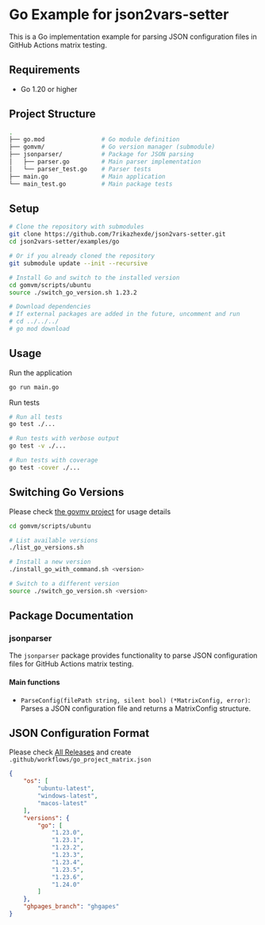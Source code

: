 # Go Example for json2vars-setter

This is a Go implementation example for parsing JSON configuration files in GitHub Actions matrix testing.

## Requirements

- Go 1.20 or higher

## Project Structure

```bash
.
├── go.mod                # Go module definition
├── gomvm/                # Go version manager (submodule)
├── jsonparser/           # Package for JSON parsing
│   ├── parser.go         # Main parser implementation
│   └── parser_test.go    # Parser tests
├── main.go               # Main application
└── main_test.go          # Main package tests
```

## Setup

```bash
# Clone the repository with submodules
git clone https://github.com/7rikazhexde/json2vars-setter.git
cd json2vars-setter/examples/go

# Or if you already cloned the repository
git submodule update --init --recursive

# Install Go and switch to the installed version
cd gomvm/scripts/ubuntu
source ./switch_go_version.sh 1.23.2

# Download dependencies
# If external packages are added in the future, uncomment and run
# cd ../../../
# go mod download
```

## Usage

Run the application

```bash
go run main.go
```

Run tests

```bash
# Run all tests
go test ./...

# Run tests with verbose output
go test -v ./...

# Run tests with coverage
go test -cover ./...
```

## Switching Go Versions

Please check [the govmv project](https://github.com/7rikazhexde/go-multi-version-manager) for usage details

```bash
cd gomvm/scripts/ubuntu

# List available versions
./list_go_versions.sh

# Install a new version
./install_go_with_command.sh <version>

# Switch to a different version
source ./switch_go_version.sh <version>
```

## Package Documentation

### jsonparser

The `jsonparser` package provides functionality to parse JSON configuration files for GitHub Actions matrix testing.

#### Main functions

- `ParseConfig(filePath string, silent bool) (*MatrixConfig, error)`: Parses a JSON configuration file and returns a MatrixConfig structure.

## JSON Configuration Format

Please check [All Releases](https://go.dev/dl/) and create `.github/workflows/go_project_matrix.json`

```json
{
    "os": [
        "ubuntu-latest",
        "windows-latest",
        "macos-latest"
    ],
    "versions": {
        "go": [
            "1.23.0",
            "1.23.1",
            "1.23.2",
            "1.23.3",
            "1.23.4",
            "1.23.5",
            "1.23.6",
            "1.24.0"
        ]
    },
    "ghpages_branch": "ghgapes"
}
```
